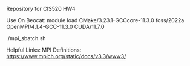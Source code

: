 Repository for CIS520 HW4

Use On Beocat:
module load CMake/3.23.1-GCCcore-11.3.0 foss/2022a OpenMPI/4.1.4-GCC-11.3.0 CUDA/11.7.0

./mpi_sbatch.sh

Helpful Links:
MPI Definitions: https://www.mpich.org/static/docs/v3.3/www3/

